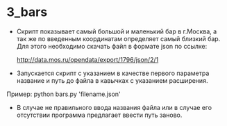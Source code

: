 # 3_bars
* Скрипт показывает самый большой и маленький бар в г.Москва, а так же по введенным координатам определяет самый близкий бар. 
Для этого необходимо скачать файл в формате json по ссылке:

  http://data.mos.ru/opendata/export/1796/json/2/1

* Запускается скрипт с указанием в качестве первого параметра название
и путь до файла в кавычках с указанием расширения.

Пример: python bars.py 'filename.json'

* В случае не правильного ввода названия файла или в случае его отсутствии программа предлагает ввести путь заново.

